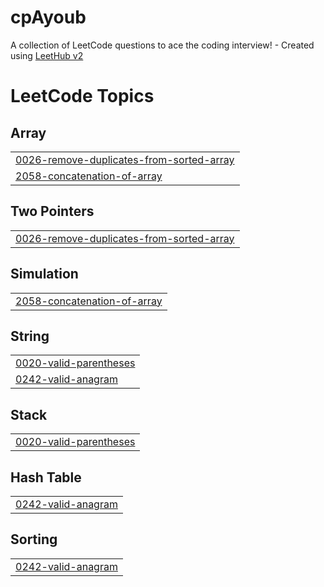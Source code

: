 # cpAyoub
A collection of LeetCode questions to ace the coding interview! - Created using [LeetHub v2](https://github.com/arunbhardwaj/LeetHub-2.0)

<!---LeetCode Topics Start-->
# LeetCode Topics
## Array
|  |
| ------- |
| [0026-remove-duplicates-from-sorted-array](https://github.com/ayoubMah/cpAyoub/tree/master/0026-remove-duplicates-from-sorted-array) |
| [2058-concatenation-of-array](https://github.com/ayoubMah/cpAyoub/tree/master/2058-concatenation-of-array) |
## Two Pointers
|  |
| ------- |
| [0026-remove-duplicates-from-sorted-array](https://github.com/ayoubMah/cpAyoub/tree/master/0026-remove-duplicates-from-sorted-array) |
## Simulation
|  |
| ------- |
| [2058-concatenation-of-array](https://github.com/ayoubMah/cpAyoub/tree/master/2058-concatenation-of-array) |
## String
|  |
| ------- |
| [0020-valid-parentheses](https://github.com/ayoubMah/cpAyoub/tree/master/0020-valid-parentheses) |
| [0242-valid-anagram](https://github.com/ayoubMah/cpAyoub/tree/master/0242-valid-anagram) |
## Stack
|  |
| ------- |
| [0020-valid-parentheses](https://github.com/ayoubMah/cpAyoub/tree/master/0020-valid-parentheses) |
## Hash Table
|  |
| ------- |
| [0242-valid-anagram](https://github.com/ayoubMah/cpAyoub/tree/master/0242-valid-anagram) |
## Sorting
|  |
| ------- |
| [0242-valid-anagram](https://github.com/ayoubMah/cpAyoub/tree/master/0242-valid-anagram) |
<!---LeetCode Topics End-->